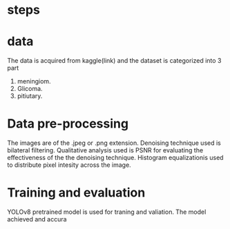 # steps 
# data 
The data is acquired from kaggle(link) and the dataset is categorized into 3 part
1. meningiom.
2. Glicoma.
3. pitiutary.
# Data pre-processing
The images are of the .jpeg or .png extension.
Denoising technique used is bilateral filtering.
Qualitative analysis used is PSNR for evaluating the effectiveness of the the denoising technique.
Histogram equalizationis used to distribute pixel intesity across the image. 
# Training and evaluation 
YOLOv8 pretrained model is used for traning and valiation. The model achieved and accura
